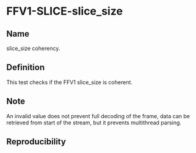 # FFV1-SLICE-slice_size

## Name

slice_size coherency.

## Definition

This test checks if the FFV1 slice_size is coherent.

## Note

An invalid value does not prevent full decoding of the frame, data can be retrieved from start of the stream, but it prevents multithread parsing.

## Reproducibility
